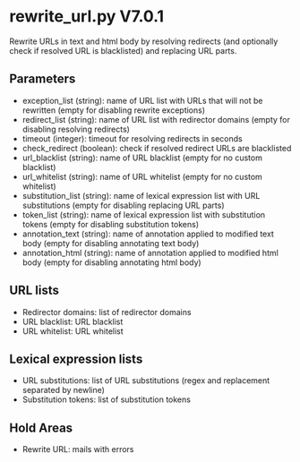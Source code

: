 rewrite_url.py V7.0.1
=====================

Rewrite URLs in text and html body by resolving redirects (and optionally check if resolved URL is blacklisted) and replacing URL parts.

## Parameters
* exception_list (string): name of URL list with URLs that will not be rewritten (empty for disabling rewrite exceptions)
* redirect_list (string): name of URL list with redirector domains (empty for disabling resolving redirects)
* timeout (integer): timeout for resolving redirects in seconds
* check_redirect (boolean): check if resolved redirect URLs are blacklisted
* url_blacklist (string): name of URL blacklist (empty for no custom blacklist)
* url_whitelist (string): name of URL whitelist (empty for no custom whitelist)
* substitution_list (string): name of lexical expression list with URL substitutions (empty for disabling replacing URL parts)
* token_list (string): name of lexical expression list with substitution tokens (empty for disabling substitution tokens)
* annotation_text (string): name of annotation applied to modified text body (empty for disabling annotating text body)
* annotation_html (string): name of annotation applied to modified html body (empty for disabling annotating html body)

## URL lists
* Redirector domains: list of redirector domains
* URL blacklist: URL blacklist
* URL whitelist: URL whitelist

## Lexical expression lists
* URL substitutions: list of URL substitutions (regex and replacement separated by newline)
* Substitution tokens: list of substitution tokens

## Hold Areas
* Rewrite URL: mails with errors
